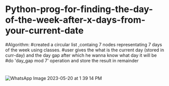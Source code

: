# Python-prog-for-finding-the-day-of-the-week-after-x-days-from-your-current-date

#Algorithm:
#created a circular list ,containg 7 nodes representating 7 days of the week using classes.
#user gives the what is the current day (stored in curr-day) and the day gap after which he wanna know what day it will be 
#do 'day_gap mod 7' operation and store the result in remainder
#
#
#
![WhatsApp Image 2023-05-20 at 1 39 14 PM](https://github.com/samrat12x/Python-prog-for-finding-which-day-it-will-be-after-x-days-from-your-current-date/assets/29010654/e54a2a37-8863-4bc4-b535-732d76729b5a)
